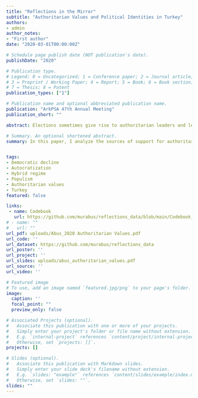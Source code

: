 ```yaml
---
title: "Reflections in the Mirror"
subtitle: "Authoritarian Values and Political Identities in Turkey" 
authors:
- admin
author_notes:
- "First author"
date: "2020-03-01T00:00:00Z"

# Schedule page publish date (NOT publication's date).
publishDate: "2020"

# Publication type.
# Legend: 0 = Uncategorized; 1 = Conference paper; 2 = Journal article;
# 3 = Preprint / Working Paper; 4 = Report; 5 = Book; 6 = Book section;
# 7 = Thesis; 8 = Patent
publication_types: ["1"]

# Publication name and optional abbreviated publication name.
publication: "ArkPSA 47th Annual Meeting"
publication_short: ""

abstract: Elections sometimes give rise to authoritarian leaders and lead to a decline of democracy. This process can then lead to further episodes of regression in the presence of elections. The actions of leaders to entrench their rule are well documented. However, relatively less is known about the sources of support that non-democratic policies get from the electorate. What are the determinants of authoritarian support if we are to frame the relationship in a supply and demand framework? Studying the phenomenon in one of the worst cases of autocratization will provide insights as many processes will be actively at work and observable. Nationally representative survey data from Turkey are used to address this question. The results suggest that an active interplay of structural forces with current factors determine the societal support for authoritarian politics.

# Summary. An optional shortened abstract.
summary: In this paper, I analyze the sources of support for authoritarian politics in one of the worst cases of democratic decline in the world.


tags:
- Democratic decline
- Autocratization
- Hybrid regime
- Populism
- Authoritarian values
- Turkey
featured: false

links:
 - name: Codebook
   url: https://github.com/murabus/reflections_data/blob/main/Codebook_Reflections.pdf
# - name: ""
#   url: ""
url_pdf: uploads/Abus_2020 Authoritarian Values.pdf
url_code: ''
url_dataset: https://github.com/murabus/reflections_data
url_poster: ''
url_project: ''
url_slides: uploads/abus_authoritarian_values.pdf
url_source: ''
url_video: ''

# Featured image
# To use, add an image named `featured.jpg/png` to your page's folder. 
image:
  caption: ''
  focal_point: ""
  preview_only: false

# Associated Projects (optional).
#   Associate this publication with one or more of your projects.
#   Simply enter your project's folder or file name without extension.
#   E.g. `internal-project` references `content/project/internal-project/index.md`.
#   Otherwise, set `projects: []`.
projects: []

# Slides (optional).
#   Associate this publication with Markdown slides.
#   Simply enter your slide deck's filename without extension.
#   E.g. `slides: "example"` references `content/slides/example/index.md`.
#   Otherwise, set `slides: ""`.
slides: ""
---
```

